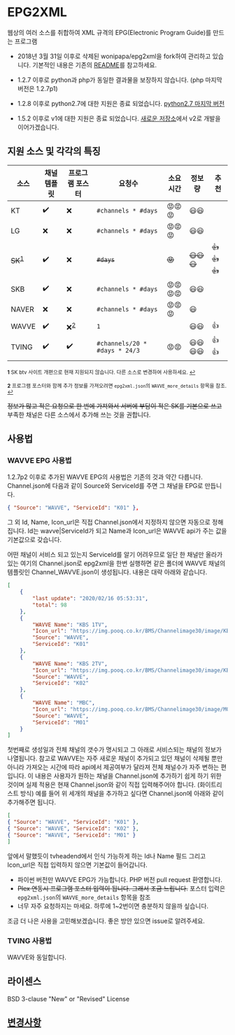 # EPG2XML

웹상의 여러 소스를 취합하여 XML 규격의 EPG(Electronic Program Guide)를 만드는 프로그램

- 2018년 3월 31일 이후로 삭제된 wonipapa/epg2xml을 fork하여 관리하고 있습니다. 기본적인 내용은 기존의 [README](https://github.com/wiserain/epg2xml/blob/master/OLDME.md)를 참고하세요.

- 1.2.7 이후로 python과 php가 동일한 결과물을 보장하지 않습니다. (php 마지막 버전은 1.2.7p1)

- 1.2.8 이후로 python2.7에 대한 지원은 종료 되었습니다. [python2.7 마지막 버전](https://github.com/wiserain/epg2xml/tree/1.2.8py2)

- 1.5.2 이후로 v1에 대한 지원은 종료 되었습니다. [새로운 저장소](https://github.com/epg2xml/epg2xml)에서 v2로 개발을 이어가겠습니다.

## 지원 소스 및 각각의 특징

| 소스  | 채널 템플릿  | 프로그램 포스터 | 요청수  | 소요시간 | 정보량 | 추천 |
|---|---|---|---|---|---|---|
| KT  | :heavy_check_mark: | :x: | ```#channels * #days```  | :rage::rage::rage: | :smiley::smiley: | 
| LG  | :x:  | :x:| ```#channels * #days```  | :rage::rage::rage: | :smiley::smiley: |
| ~~SK~~<sup id="a1">[1](#f1)</sup>  | :heavy_check_mark:  | :x: | ~~```#days```~~  | ~~:rage:~~ | ~~:smiley::smiley::smiley:~~ | ~~:+1::+1::+1:~~ |
| SKB  | :heavy_check_mark: | :x:  | ```#channels * #days```  | :rage::rage::rage::rage: | :smiley::smiley: |
| NAVER  | :x: | :x: | ```#channels * #days``` | :rage::rage::rage: | :smiley: | 
| WAVVE  | :heavy_check_mark: | :x:<sup id="a2">[2](#f2)</sup> | ```1```  |  | :smiley::smiley: |:+1: |
| TVING  | :heavy_check_mark: | :heavy_check_mark: | ```#channels/20 * #days * 24/3```  | :rage::rage: | :smiley::smiley::smiley::smiley: | :+1::+1: |

<sup><b id="f1">1</b> SK btv 사이트 개편으로 현재 지원되지 않습니다. 다른 소스로 변경하여 사용하세요. [↩](#a1)</sup>

<sup><b id="f2">2</b> 프로그램 포스터와 함께 추가 정보를 가져오려면 ```epg2xml.json```의 ```WAVVE_more_details``` 항목을 참조. [↩](#a2)</sup>

~~정보가 많고 적은 요청으로 한 번에 가져와서 서버에 부담이 적은 SK를 기본으로 쓰고~~ 부족한 채널은 다른 소스에서 추가해 쓰는 것을 권합니다.

## 사용법

### WAVVE EPG 사용법

1.2.7p2 이후로 추가된 WAVVE EPG의 사용법은 기존의 것과 약간 다릅니다. Channel.json에 다음과 같이 Source와 ServiceId를 주면 그 채널을 EPG로 만듭니다.

```json
{ "Source": "WAVVE", "ServiceId": "K01" },
```

그 외 Id, Name, Icon_url은 직접 Channel.json에서 지정하지 않으면 자동으로 정해집니다. Id는 wavve|ServiceId가 되고 Name과 Icon_url은 WAVVE api가 주는 값을 기본값으로 갖습니다.

어떤 채널이 서비스 되고 있는지 ServiceId를 알기 어려우므로 일단 한 채널만 올라가 있는 여기의 Channel.json로 epg2xml을 한번 실행하면 같은 폴더에 WAVVE 채널의 템플릿인 Channel_WAVVE.json이 생성됩니다. 내용은 대략 아래와 같습니다.

```json
[
    {
        "last update": "2020/02/16 05:53:31",
        "total": 98
    },
    {
        "WAVVE Name": "KBS 1TV",
        "Icon_url": "https://img.pooq.co.kr/BMS/Channelimage30/image/KBS-1TV-1.jpg",
        "Source": "WAVVE",
        "ServiceId": "K01"
    },
    {
        "WAVVE Name": "KBS 2TV",
        "Icon_url": "https://img.pooq.co.kr/BMS/Channelimage30/image/KBS-2TV-1.jpg",
        "Source": "WAVVE",
        "ServiceId": "K02"
    },
    {
        "WAVVE Name": "MBC",
        "Icon_url": "https://img.pooq.co.kr/BMS/Channelimage30/image/M01.jpg",
        "Source": "WAVVE",
        "ServiceId": "M01"
    }
]
```

첫번째로 생성일과 전체 채널의 갯수가 명시되고 그 아래로 서비스되는 채널의 정보가 나열됩니다. 참고로 WAVVE는 자주 새로운 채널이 추가되고 있던 채널이 삭제될 뿐만 아니라 가져오는 시간에 따라 api에서 제공여부가 달라져 전체 채널수가 자주 변하는 편입니다. 이 내용은 사용자가 원하는 채널을 Channel.json에 추가하기 쉽게 하기 위한 것이며 실제 적용은 현재 Channel.json와 같이 직접 입력해주어야 합니다. (화이트리스트 방식) 예를 들어 위 세개의 채널을 추가하고 싶다면 Channel.json에 아래와 같이 추가해주면 됩니다.

```json
[
{ "Source": "WAVVE", "ServiceId": "K01" },
{ "Source": "WAVVE", "ServiceId": "K02" },
{ "Source": "WAVVE", "ServiceId": "M01" }
]
```

앞에서 말했듯이 tvheadend에서 인식 가능하게 하는 Id나 Name 필드 그리고 Icon_url은 직접 입력하지 않으면 기본값이 들어갑니다. 

- 파이썬 버전만 WAVVE EPG가 가능합니다. PHP 버전 pull request 환영합니다.
- ~~Plex 연동시 프로그램 포스터 입력이 됩니다. 그래서 조금 느립니다.~~ 포스터 입력은 ```epg2xml.json```의 ```WAVVE_more_details``` 항목을 참조
- 너무 자주 요청하지는 마세요. 하루에 1~2번이면 충분하지 않을까 싶습니다.

조금 더 나은 사용을 고민해보겠습니다. 좋은 방안 있으면 issue로 알려주세요.

### TVING 사용법

WAVVE와 동일합니다.

## 라이센스
BSD 3-clause "New" or "Revised" License

## [변경사항](https://github.com/wiserain/epg2xml/blob/master/CHANGELOG.md)
